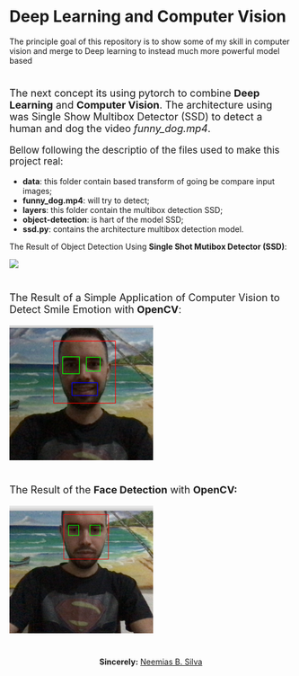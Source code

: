 # Deep Learning and Computer Vision

The principle goal of this repository is to show some of my skill in computer vision and merge to Deep learning to instead much more powerful model based

#

<p style="font-size:18px">  The next concept its using pytorch to combine <b>Deep Learning</b> and <b>Computer Vision</b>. The architecture using was Single Show Multibox Detector (SSD) to detect a human and dog the video <i>funny_dog.mp4</i>.</p>

<p style="font-size:17px">Bellow following the descriptio of the files used to make this project real:
<ul>
    <li> <b>data</b>: this folder contain based transform of going be compare input images;
    <li> <b>funny_dog.mp4</b>: will try to detect;
    <li> <b>layers</b>: this folder contain the multibox detection SSD;
    <li> <b>object-detection</b>: is hart of the model SSD;
    <li> <b>ssd.py</b>: contains the architecture multibox detection model.
</ul>
The Result of Object Detection Using <b>Single Shot Mutibox Detector (SSD)</b>:</p>
<img src='result-dog-detection/result-detect-dog.png' width="512">

#

<p style="font-size:18px"> The Result of a Simple Application of Computer Vision to Detect Smile Emotion with <b>OpenCV</b>:</p>

<img src="result-face-detection/smile.png" width="256">


#

<p style="font-size:18px">The Result of the <b>Face Detection</b> with <b>OpenCV:</b> 
</p>

<img src="result-face-detection/face-eye.png" width="256">



# 

<p align="center"><b>Sincerely:</b> <a href="https://github.com/neemiasbsilva">Neemias B. Silva</a></p>